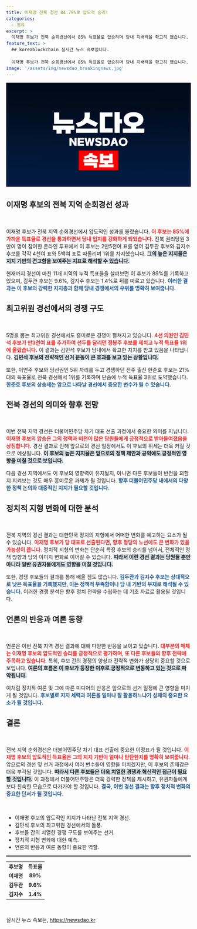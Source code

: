 ```yaml
---
title: 이재명 전북 경선 84.79%로 압도적 승리!
categories:
  - 정치
excerpt: >
  이재명 후보가 전북 순회경선에서 85% 득표율로 압승하며 당내 지배력을 확고히 했습니다. 김두관, 김지수 후보는 각각 4천여 표, 5백여 표로 뒤처졌고, 누적 득표율은 89%에 달합니다. 정봉주 후보를 제치고 선두로 나선 김민석, 그리고 전주 출신 한준호 후보의 역전극도 주목할 만합니다!
feature_text: >
  ## koreablockchain 실시간 뉴스 속보입니다.

  이재명 후보가 전북 순회경선에서 85% 득표율로 압승하며 당내 지배력을 확고히 했습니다. 김두관, 김지수 후보는 각각 4천여 표, 5백여 표로 뒤처졌고, 누적 득표율은 89%에 달합니다. 정봉주 후보를 제치고 선두로 나선 김민석, 그리고 전주 출신 한준호 후보의 역전극도 주목할 만합니다!
image: '/assets/img/newsdao_breakingnews.jpg'
---
```


<p><img src="/assets/img/newsdao_breakingnews.jpg" alt="koreablockchain 속보" /></p>

<h2 data-ke-size="size26">이재명 후보의 전북 지역 순회경선 성과</h2>

<p data-ke-size="size16">&nbsp;</p>

<p>이재명 후보가 전북 지역 순회경선에서 압도적인 성과를 올렸습니다. <b><span style="color: #ee2323;">이 후보는 85%에 가까운 득표율로 경선을 통과하면서 당내 입지를 강화하게 되었습니다.</span></b> 전북 권리당원 3만여 명이 참여한 온라인 투표에서 이 후보는 2만5천여 표를 얻어 김두관 후보와 김지수 후보를 각각 4천여 표와 5백여 표로 따돌리며 1위를 차지했습니다. <b><span style="background-color: #21538527;">그의 높은 지지율은 지지 기반의 견고함을 보여주는 지표로 해석할 수 있습니다.</span></b> </p>

<p>현재까지 경선이 마친 11개 지역의 누적 득표율을 살펴보면 이 후보가 89%를 기록하고 있으며, 김두관 후보는 9.6%, 김지수 후보는 1.4%로 뒤를 따르고 있습니다. <b><span style="color: #1a5490;">이러한 결과는 이 후보의 강력한 지지층과 함께 당내 경쟁에서의 우위를 명확히 보여줍니다.</span></b> </p>

<h2 data-ke-size="size26">최고위원 경선에서의 경쟁 구도</h2>

<p data-ke-size="size16">&nbsp;</p>

<p>5명을 뽑는 최고위원 경선에서도 흥미로운 경쟁이 펼쳐지고 있습니다. <b><span style="color: #ee2323;">4선 의원인 김민석 후보가 만3천여 표를 추가하여 선두를 달리던 정봉주 후보를 제치고 누적 득표율 1위에 올랐습니다.</span></b> 이 결과는 김민석 후보가 당내에서 확고한 지지를 받고 있음을 나타냅니다. <b><span style="background-color: #21538527;">김민석 후보의 전략적인 선거 운동이 큰 효과를 보고 있는 상황입니다.</span></b> </p>

<p>또한, 이언주 후보와 당선권인 5위 자리를 두고 경쟁하던 전주 출신 한준호 후보는 21%대의 득표율로 전북 경선에서 1위를 기록하며 단숨에 누적 득표율 3위로 도약했습니다. <b><span style="color: #1a5490;">한준호 후보의 상승세는 앞으로 나타날 경선에서 중요한 변수가 될 수 있습니다.</span></b> </p>

<h2 data-ke-size="size26">전북 경선의 의미와 향후 전망</h2>

<p data-ke-size="size16">&nbsp;</p>

<p>이번 전북 지역 경선은 더불어민주당 차기 대표 선출 과정에서 중요한 의미를 지닙니다. <b><span style="color: #ee2323;">이재명 후보의 압승은 그의 정책과 비전이 많은 당원들에게 긍정적으로 받아들여졌음을 상징합니다.</span></b> 경선 결과로 인해 앞으로의 경선 일정에서도 이 후보의 위세는 더욱 커질 것으로 예상됩니다. <b><span style="background-color: #21538527;">이 후보의 높은 지지율은 앞으로의 정책 제안과 공약에도 긍정적인 영향을 미칠 것으로 보입니다.</span></b> </p>

<p>다음 경선 지역에서도 이 후보의 영향력이 유지될지, 아니면 다른 후보들이 반전을 꾀할지 지켜보는 것도 매우 흥미로운 과제가 될 것입니다. <b><span style="color: #1a5490;">향후 더불어민주당 내에서의 다양한 정책 논의와 대중적인 지지가 필요할 것입니다.</span></b> </p>

<h2 data-ke-size="size26">정치적 지형 변화에 대한 분석</h2>

<p data-ke-size="size16">&nbsp;</p>

<p>전북 지역의 경선 결과는 대한민국 정치의 지형에서 어떠한 변화를 예고하는 요소가 될 수 있습니다. <b><span style="color: #ee2323;">이재명 후보가 당 대표로 선출된다면, 향후 정당의 노선에도 큰 변화가 있을 가능성이 큽니다.</span></b> 정치적 지형의 변화는 단순히 특정 후보의 승리를 넘어서, 전체적인 정책 방향과 당의 이미지 변화로 이어질 수 있습니다. <b><span style="background-color: #21538527;">따라서 이런 경선 결과는 당원들 뿐만 아니라 일반 유권자들에게도 영향을 미칠 것입니다.</span></b> </p>

<p>또한, 경쟁 후보들의 결과를 통해 배울 점도 많습니다. <b><span style="color: #1a5490;">김두관과 김지수 후보는 상대적으로 낮은 득표율을 기록했지만, 이는 정책적 부족함이나 당 내 기반의 부재로 해석될 수 있습니다.</span></b> 이러한 경쟁 분석은 향후 정치 전략을 수립하는 데 기초 자료로 활용될 것입니다. </p>

<h2 data-ke-size="size26">언론의 반응과 여론 동향</h2>

<p data-ke-size="size16">&nbsp;</p>

<p>언론은 이번 전북 지역 경선 결과에 대해 다양한 반응을 보이고 있습니다. <b><span style="color: #ee2323;">대부분의 매체는 이재명 후보의 압도적인 승리를 긍정적으로 평가하며, 또 다른 후보들의 향후 전략에 주목하고 있습니다.</span></b> 특히, 후보 간의 경쟁의 양상과 전략적 변화가 상당히 중요할 것으로 보입니다. <b><span style="background-color: #21538527;">여론의 흐름은 이 후보가 등장한 이후로 긍정적으로 변동하고 있는 것으로 파악됩니다.</span></b> </p>

<p>이처럼 정치적 여론 및 그에 따른 미디어의 반응은 앞으로의 선거 일정에 큰 영향을 미치게 될 것입니다. <b><span style="color: #1a5490;">후보별로 지지 세력과 여론을 얼마나 잘 활용하느냐가 성패의 중요한 요소가 될 것입니다.</span></b> </p>

<h2 data-ke-size="size26">결론</h2>

<p data-ke-size="size16">&nbsp;</p>

<p>전북 지역 순회경선은 더불어민주당 차기 대표 선출에 중요한 이정표가 될 것입니다. <b><span style="color: #ee2323;">이재명 후보의 압도적인 득표율은 그의 지지 기반이 얼마나 탄탄한지를 명확히 보여줍니다.</span></b> 앞으로의 경선 및 선거 과정에서 여러 변수들이 영향을 미치겠지만, 이 후보의 존재감은 더욱 부각될 것입니다. <b><span style="background-color: #21538527;">따라서 다른 후보들은 더욱 치열한 경쟁과 혁신적인 접근이 필요할 것입니다.</span></b> 이 과정에서 더불어민주당은 더욱 강력한 정책을 제시하고, 유권자들에게 보다 친숙한 모습으로 다가가야 할 것입니다. <b><span style="color: #1a5490;">결국, 이번 경선 결과는 향후 정치적 변화의 중요한 단서가 될 것입니다.</span></b> </p>

<p data-ke-size="size16">&nbsp;</p>

<ul>
    <li>이재명 후보의 압도적인 지지가 나타난 전북 지역 경선.</li>
    <li>김민석 후보의 최고위원 경선에서의 돌풍.</li>
    <li>후보들 간의 치열한 경쟁 구도를 보여주는 선거.</li>
    <li>정치적 지형 변화에 대한 예측.</li>
    <li>언론의 반응과 여론 동향이 중요한 역할.</li>
</ul>

<hr style="height: 2px;">

<table style="width: 100%; border-collapse: collapse;">
    <tr>
        <td style="text-align: center; height: 17px;"><b>후보명</b></td>
        <td style="text-align: center; height: 17px;"><b>득표율</b></td>
    </tr>
    <tr>
        <td style="text-align: center; height: 17px;"><b>이재명</b></td>
        <td style="text-align: center; height: 17px;"><b>89%</b></td>
    </tr>
    <tr>
        <td style="text-align: center; height: 17px;"><b>김두관</b></td>
        <td style="text-align: center; height: 17px;"><b>9.6%</b></td>
    </tr>
    <tr>
        <td style="text-align: center; height: 17px;"><b>김지수</b></td>
        <td style="text-align: center; height: 17px;"><b>1.4%</b></td>
    </tr>
</table>

<p data-ke-size="size16">&nbsp;</p>
실시간 뉴스 속보는, <a href="https://newsdao.kr" rel="dofollow">https://newsdao.kr</a>



